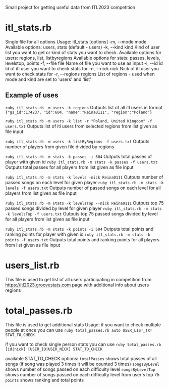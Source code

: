 Small project for getting useful data from ITL2023 competition

# itl_stats.rb
Single file for all options
Usage: itl_stats [options]
    -m, --mode mode                  Available options: users, stats (default - users)
    -k, --kind kind                  Kind of user list you want to get or kind of stats you want to check. 
                                     Available options for users: regions, list, listbyregions
                                     Available options for stats: passes, levels, levelstop, points
    -f, --file file                  Name of file you want to use as input
    -i, --id id                      Id of itl user you want to check stats for
    -n, --nick nick                  Nick of itl user you want to check stats for
    -r, --regions regions            List of regions - used when mode and kind are set to 'users' and 'list'

## Example of uses
`ruby itl_stats.rb -m users -k regions`
Outputs list of all itl users in format `{"gs_id":174237, "id":604, "name":"Reina0111", "region":"Poland"}`

`ruby itl_stats.rb -m users -k list -r "Poland, United Kingdom" -f users.txt`
Outputs list of itl users from selected regions from list given as file input

`ruby itl_stats.rb -m users -k listByRegions -f users.txt`
Outputs number of players from given file divided by regions

`ruby itl_stats.rb -m stats -k passes -i 604`
Outputs total passes of player with given id
`ruby itl_stats.rb -m stats -k passes -f users.txt`
Outputs total passes for all players from list given as file input

`ruby itl_stats.rb -m stats -k levels -nick Reina0111`
Outputs number of passed songs on each level for given player
`ruby itl_stats.rb -m stats -k levels -f users.txt`
Outputs number of passed songs on each level for all players from list given as file input

`ruby itl_stats.rb -m stats -k levelsTop --nick Reina0111`
Outputs top 75 passed songs divided by level for given player
`ruby itl_stats.rb -m stats -k levelsTop -f users.txt`
Outputs top 75 passed songs divided by level for all players from list given as file input

`ruby itl_stats.rb -m stats -k points -i 604`
Outputs total points and ranking points for player with given id
`ruby itl_stats.rb -m stats -k points -f users.txt`
Outputs total points and ranking points for all players from list given as file input


# users_list.rb
This file is used to get list of all users participating in competition from https://itl2023.groovestats.com page with additional info about users regions

# total_passes.rb
This file is used to get additional stats
Usage:
if you want to check multiple people at once you can use
`ruby total_passes.rb auto USER_LIST_TXT STAT_TO_CHECK`

if you want to check single person stats you can use
`ruby total_passes.rb [id|nick] [USER_ID|USER_NICK] STAT_TO_CHECK`

available STAT_TO_CHECK options:
`totalPasses` shows total passes of all songs (if song was played 3 times it will be counted 3 times)
`songsByLevel` shows number of songs passed on each difficulty level
`songsByLevelTop` shows number of songs passed on each difficulty level from user's top 75
`points` shows ranking and total points
